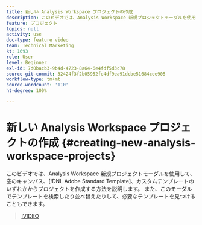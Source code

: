 ```yaml
---
title: 新しい Analysis Workspace プロジェクトの作成
description: このビデオでは、Analysis Workspace 新規プロジェクトモーダルを使用して、空のキャンバス、Adobe 標準テンプレート、カスタムテンプレートのいずれからプロジェクトを作成する方法を説明します。 また、このモーダルでテンプレートを検索したり並べ替えたりして、必要なテンプレートを見つけることもできます。
feature: プロジェクト
topics: null
activity: use
doc-type: feature video
team: Technical Marketing
kt: 1693
role: User
level: Beginner
exl-id: 7d0bacb3-9b4d-4723-8a64-6e4fdf5d3c78
source-git-commit: 32424f3f2b05952fe4df9ea91dcbe51684cee905
workflow-type: tm+mt
source-wordcount: '110'
ht-degree: 100%

---
```


# 新しい Analysis Workspace プロジェクトの作成 {#creating-new-analysis-workspace-projects}

このビデオでは、Analysis Workspace 新規プロジェクトモーダルを使用して、空のキャンバス、[!DNL Adobe Standard Template]、カスタムテンプレートのいずれかからプロジェクトを作成する方法を説明します。 また、このモーダルでテンプレートを検索したり並べ替えたりして、必要なテンプレートを見つけることもできます。

>[!VIDEO](https://video.tv.adobe.com/v/23233/?quality=12)
